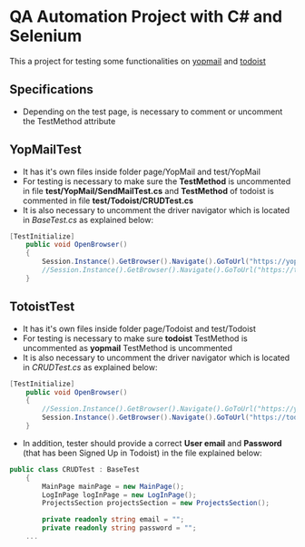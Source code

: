 # QA Automation Project with C# and Selenium
This a project for testing some functionalities on [yopmail](https://yopmail.com/es/) and [todoist](https://todoist.com/es)

## Specifications
- Depending on the test page, is necessary to comment or uncomment the TestMethod attribute

## YopMailTest
- It has it's own files inside folder page/YopMail and test/YopMail
- For testing is necessary to make sure the **TestMethod** is uncommented in file **test/YopMail/SendMailTest.cs** and **TestMethod** of todoist is commented in file **test/Todoist/CRUDTest.cs**
- It is also necessary to uncomment the driver navigator which is located in *BaseTest.cs* as explained below:

```csharp
[TestInitialize]
    public void OpenBrowser()
    {
        Session.Instance().GetBrowser().Navigate().GoToUrl("https://yopmail.com/");
        //Session.Instance().GetBrowser().Navigate().GoToUrl("https://todoist.com/");
    }
```

## TotoistTest
- It has it's own files inside folder page/Todoist and test/Todoist
- For testing is necessary to make sure **todoist** TestMethod is uncommented as **yopmail** TestMethod is uncommented
- It is also necessary to uncomment the driver navigator which is located in *CRUDTest.cs* as explained below:

```csharp
[TestInitialize]
    public void OpenBrowser()
    {
        //Session.Instance().GetBrowser().Navigate().GoToUrl("https://yopmail.com/");
        Session.Instance().GetBrowser().Navigate().GoToUrl("https://todoist.com/");
    }
```

- In addition, tester should provide a correct **User email** and **Password** (that has been Signed Up in Todoist) in the file explained below:

```csharp
public class CRUDTest : BaseTest
    {
        MainPage mainPage = new MainPage();
        LogInPage logInPage = new LogInPage();
        ProjectsSection projectsSection = new ProjectsSection();

        private readonly string email = "";
        private readonly string password = "";
    ...
```